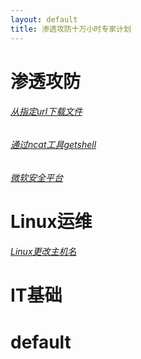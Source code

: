 ```yaml
---
layout: default
title: 渗透攻防十万小时专家计划
---
```

# 渗透攻防
###### [从指定url下载文件](/articles/从指定url下载文件.md)
###### [通过ncat工具getshell](/articles/通过ncat工具getshell.md)
###### [微软安全平台](/articles/微软安全平台.md)
# Linux运维
###### [Linux更改主机名](/articles/Linux更改主机名.md)
# IT基础
# default
